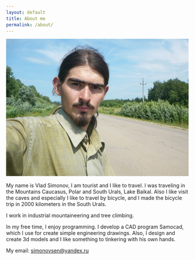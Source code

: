 ```yaml
---
layout: default
title: About me
permalink: /about/
---
```

![](/assets/selfie.JPG)

My name is Vlad Simonov, I am tourist and I like to travel. 
I was traveling in the Mountains Caucasus, Polar and South Urals, 
Lake Baikal. Also I like visit the caves and especially I like to travel 
by bicycle, and I made  the bicycle trip in 2000 kilometers in the South Urals.

I work in industrial mountaineering and tree climbing.

In my free time, I enjoy programming. I develop a CAD program Samocad, which
I use for create simple engineering drawings. Also, I design and create 
3d models and I like something to tinkering with his own hands.

My email: simonovsen@yandex.ru

